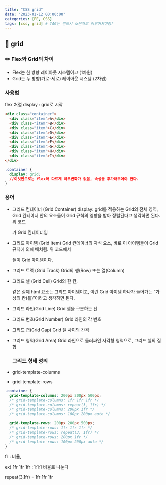 ```yaml
---
title: "CSS grid"
date: "2023-01-12 00:00:00"
categories: [FE, CSS]
tags: [css, grid] # TAG는 반드시 소문자로 이루어져야함!
---
```


## 📌 grid

### ✏️ Flex와 Grid의 차이

- Flex는 한 방향 레이아웃 시스템이고 (1차원)
- Grid는 두 방향(가로-세로) 레이아웃 시스템 (2차원)

### 사용법

flex 처럼 display : grid로 시작

```html
<div class="container">
  <div class="item">A</div>
  <div class="item">B</div>
  <div class="item">C</div>
  <div class="item">D</div>
  <div class="item">E</div>
  <div class="item">F</div>
  <div class="item">G</div>
  <div class="item">H</div>
  <div class="item">I</div>
</div>
```

```css
.container {
  display: grid;
  //이것만으로는 flex와 다르게 아무변화가 없음, 속성을 추가해주어야 한다.
}
```

### 용어

- 그리드 컨테이너 (Grid Container)
  display: grid를 적용하는 Grid의 전체 영역, Grid 컨테이너 안의 요소들이 Grid 규칙의 영향을 받아 정렬된다고 생각하면 된다. 위 코드 <div class=”container”></div>가 Grid 컨테이너임
- 그리드 아이템 (Grid Item)
  Grid 컨테이너의 자식 요소, 바로 이 아이템들이 Grid 규칙에 의해 배치됨. 위 코드에서 <div class=”item”></div>들이 Grid 아이템이다.
- 그리드 트랙 (Grid Track)
  Grid의 행(Row) 또는 열(Column)
- 그리드 셀 (Grid Cell)
  Grid의 한 칸, <div>같은 실제 html 요소는 그리드 아이템이고, 이런 Grid 아이템 하나가 들어가는 “가상의 칸(틀)”이라고 생각하면 된다.
- 그리드 라인(Grid Line)
  Grid 셀을 구분하는 선
- 그리드 번호(Grid Number)
  Grid 라인의 각 번호
- 그리드 갭(Grid Gap)
  Grid 셀 사이의 간격
- 그리드 영역(Grid Area)
  Grid 라인으로 둘러싸인 사각형 영역으로, 그리드 셀의 집합

  ### 그리드 형태 정의

- grid-template-columns
- grid-template-rows

```css
.container {
  grid-template-columns: 200px 200px 500px;
  /* grid-template-columns: 1fr 1fr 1fr */
  /* grid-template-columns: repeat(3, 1fr) */
  /* grid-template-columns: 200px 1fr */
  /* grid-template-columns: 100px 200px auto */

  grid-template-rows: 200px 200px 500px;
  /* grid-template-rows: 1fr 1fr 1fr */
  /* grid-template-rows: repeat(3, 1fr) */
  /* grid-template-rows: 200px 1fr */
  /* grid-template-rows: 100px 200px auto */
}
```

fr : 비율,

ex) 1fr 1fr 1fr : 1:1:1 비율로 나눈다

repeat(3,1fr) = 1fr 1fr 1fr
